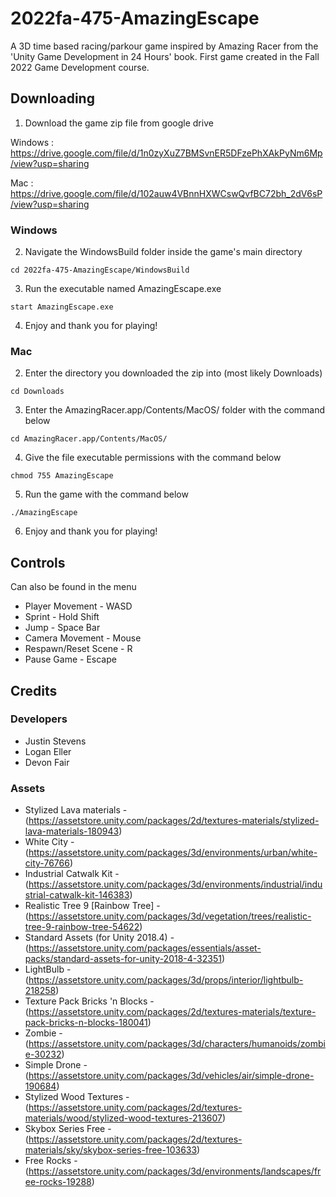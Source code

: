# 2022fa-475-AmazingEscape
A 3D time based racing/parkour game inspired by Amazing Racer from the 'Unity Game Development in 24 Hours' book. First game created in the Fall 2022 Game Development course.

## Downloading
1. Download the game zip file from google drive

Windows : https://drive.google.com/file/d/1n0zyXuZ7BMSvnER5DFzePhXAkPyNm6Mp/view?usp=sharing

Mac : https://drive.google.com/file/d/102auw4VBnnHXWCswQvfBC72bh_2dV6sP/view?usp=sharing

### Windows
2. Navigate the WindowsBuild folder inside the game's main directory 
```
cd 2022fa-475-AmazingEscape/WindowsBuild
```
3. Run the executable named AmazingEscape.exe
```
start AmazingEscape.exe
```
4. Enjoy and thank you for playing!

### Mac
2. Enter the directory you downloaded the zip into (most likely Downloads)
```
cd Downloads
```
3. Enter the AmazingRacer.app/Contents/MacOS/ folder with the command below
```
cd AmazingRacer.app/Contents/MacOS/
```
4. Give the file executable permissions with the command below
```
chmod 755 AmazingEscape 
```
5. Run the game with the command below
```
./AmazingEscape
```
6. Enjoy and thank you for playing!

## Controls
Can also be found in the menu
- Player Movement - WASD
- Sprint - Hold Shift
- Jump - Space Bar
- Camera Movement - Mouse
- Respawn/Reset Scene - R
- Pause Game - Escape

## Credits

### Developers 
- Justin Stevens
- Logan Eller
- Devon Fair

### Assets
- Stylized Lava materials - (https://assetstore.unity.com/packages/2d/textures-materials/stylized-lava-materials-180943)
- White City - (https://assetstore.unity.com/packages/3d/environments/urban/white-city-76766)
- Industrial Catwalk Kit - (https://assetstore.unity.com/packages/3d/environments/industrial/industrial-catwalk-kit-146383)
- Realistic Tree 9 [Rainbow Tree] - (https://assetstore.unity.com/packages/3d/vegetation/trees/realistic-tree-9-rainbow-tree-54622)
- Standard Assets (for Unity 2018.4) - (https://assetstore.unity.com/packages/essentials/asset-packs/standard-assets-for-unity-2018-4-32351)
- LightBulb - (https://assetstore.unity.com/packages/3d/props/interior/lightbulb-218258)
- Texture Pack Bricks 'n Blocks - (https://assetstore.unity.com/packages/2d/textures-materials/texture-pack-bricks-n-blocks-180041)
- Zombie - (https://assetstore.unity.com/packages/3d/characters/humanoids/zombie-30232)
- Simple Drone - (https://assetstore.unity.com/packages/3d/vehicles/air/simple-drone-190684)
- Stylized Wood Textures - (https://assetstore.unity.com/packages/2d/textures-materials/wood/stylized-wood-textures-213607)
- Skybox Series Free - (https://assetstore.unity.com/packages/2d/textures-materials/sky/skybox-series-free-103633)
- Free Rocks - (https://assetstore.unity.com/packages/3d/environments/landscapes/free-rocks-19288)
